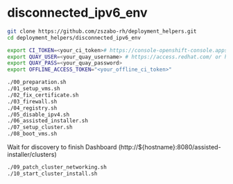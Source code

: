 # disconnected_ipv6_env

```bash
git clone https://github.com/zszabo-rh/deployment_helpers.git
cd deployment_helpers/disconnected_ipv6_env

export CI_TOKEN=<your_ci_token># https://console-openshift-console.apps.ci.l2s4.p1.openshiftapps.com/
export QUAY_USER=<your_quay_username> # https://access.redhat.com/ or https://quay.io
export QUAY_PASS=<your_quay_password>
export OFFLINE_ACCESS_TOKEN="<your_offline_ci_token>"

./00_preparation.sh
./01_setup_vms.sh
./02_fix_certificate.sh
./03_firewall.sh
./04_registry.sh
./05_disable_ipv4.sh
./06_assisted_installer.sh
./07_setup_cluster.sh
./08_boot_vms.sh
```
Wait for discovery to finish
Dashboard (http://${hostname}:8080/assisted-installer/clusters)
```bash
./09_patch_cluster_networking.sh
./10_start_cluster_install.sh
```
